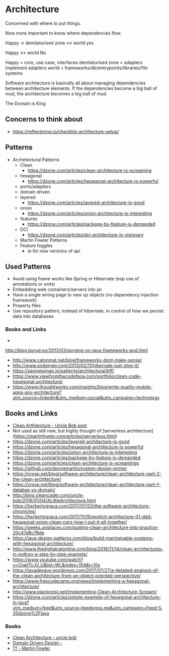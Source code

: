 # Architecture

Concerned with where to put things.

Now more important to know where dependencies flow.

Happy -> demilaturised zone <-> world yes

Happy <-> world No

Happy = core, use case, interfaces
demilaturised zone = adapters implement adapters
world = frameworks/db/entrypoints/libraries/file systems

Software architecture is basically all about managing dependencies between architecture elements. If the dependencies become a big ball of mud, the architecture becomes a big ball of mud.

The Domain is King


## Concerns to think about

- https://reflectoring.io/checklist-architecture-setup/

## Patterns

- Archetectural Patterns
  - Clean
    - https://dzone.com/articles/clean-architecture-is-screaming
  - hexagonal
    - https://dzone.com/articles/hexagonal-architecture-is-powerful
  - ports/adapters
  - domain driven
  - layered
    - https://dzone.com/articles/layered-architecture-is-good
  - onion
    - https://dzone.com/articles/onion-architecture-is-interesting
  - features
    - https://dzone.com/articles/package-by-feature-is-demanded
  - DCI
    - https://dzone.com/articles/dci-architecture-is-visionary
  - Martin Fowler Patterns
  - Feature toggles
    - ie for new versions of api

## Used Patterns

- Avoid using frame works like Spring or Hibernate (esp use of annotations or xmls)
- Embedding web containers/servers into jar
- Have a single wiring page to new up objects (no dependency injection framework)
- Property files
- Use repository pattern, instead of hibernate, in control of how we persist data into databases

### Books and Links

-
http://blog.borud.no/2013/03/gorging-on-java-frameworks-and.html
- http://www.catonmat.net/blog/frameworks-dont-make-sense/
- http://www.sickenger.com/2013/02/11/hibernate-just-stop-it/
- https://samnewman.io/patterns/architectural/bff/
- https://www.viewfromthecodeface.com/portfolio/clean-code-hexagonal-architecture/
- https://www.thoughtworks.com/insights/blog/write-quality-mobile-apps-any-architecture?utm_source=linkedin&utm_medium=social&utm_campaign=technology


## Books and Links

- [Clean Arthitecture - Uncle Bob post](https://8thlight.com/blog/uncle-bob/2012/08/13/the-clean-architecture.html)
- Not used as still new, but highly thought of [serverless architecture] (https://martinfowler.com/articles/serverless.html)
- https://dzone.com/articles/layered-architecture-is-good
- https://dzone.com/articles/hexagonal-architecture-is-powerful
- https://dzone.com/articles/onion-architecture-is-interesting
- https://dzone.com/articles/package-by-feature-is-demanded
- https://dzone.com/articles/clean-architecture-is-screamings
- https://github.com/donnemartin/system-design-primer
- https://crosp.net/blog/software-architecture/clean-architecture-part-2-the-clean-architecture/
- https://crosp.net/blog/software-architecture/clean-architecture-part-1-databse-vs-domain/
- http://blog.cleancoder.com/uncle-bob/2016/01/04/ALittleArchitecture.html
- https://herbertograca.com/2017/07/03/the-software-architecture-chronicles/
- https://herbertograca.com/2017/11/16/explicit-architecture-01-ddd-hexagonal-onion-clean-cqrs-how-i-put-it-all-together/
- https://geeks.uniplaces.com/putting-clean-architecture-into-practice-20c47d8c76de
- https://java-design-patterns.com/blog/build-maintainable-systems-with-hexagonal-architecture/
- http://www.thedigitalcatonline.com/blog/2016/11/14/clean-architectures-in-python-a-step-by-step-example/
- https://www.youtube.com/watch?v=CnailTcJV_U&list=WL&index=154&t=10s
- https://javadevguy.wordpress.com/2017/07/27/a-detailed-analysis-of-the-clean-architecture-from-an-object-oriented-perspective/
- https://www.freecodecamp.org/news/implementing-a-hexagonal-architecture/
- http://www.plainionist.net/Implementing-Clean-Architecture-Scream/
- https://dzone.com/articles/simple-example-of-hexagonal-architecture-in-java?utm_medium=feed&utm_source=feedpress.me&utm_campaign=Feed:%20dzone%2Fjava

### Books

- [Clean Architecture - uncle bob]()
- [Domain Driven Design - ]()
- [?? - Martin Fowler]()
